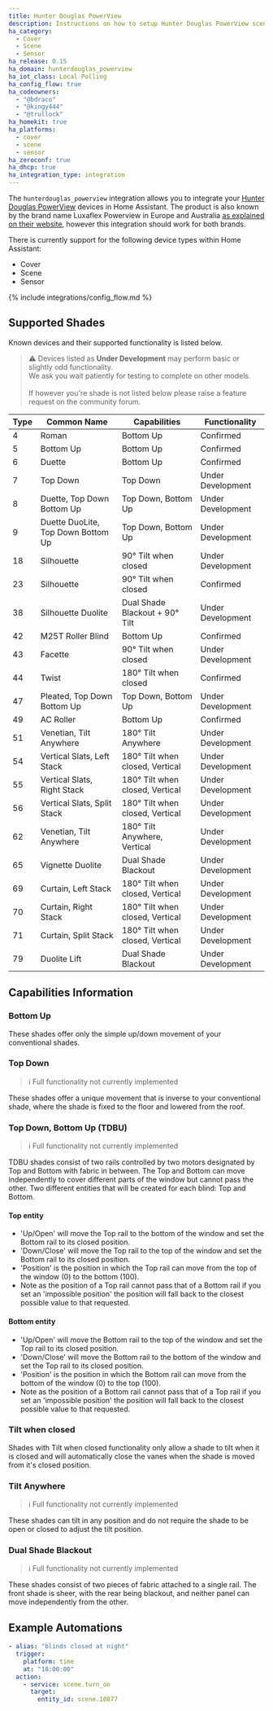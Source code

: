 ```yaml
---
title: Hunter Douglas PowerView
description: Instructions on how to setup Hunter Douglas PowerView scenes within Home Assistant.
ha_category:
  - Cover
  - Scene
  - Sensor
ha_release: 0.15
ha_domain: hunterdouglas_powerview
ha_iot_class: Local Polling
ha_config_flow: true
ha_codeowners:
  - "@bdraco"
  - "@kingy444"
  - "@trullock"
ha_homekit: true
ha_platforms:
  - cover
  - scene
  - sensor
ha_zeroconf: true
ha_dhcp: true
ha_integration_type: integration
---
```


The `hunterdouglas_powerview` integration allows you to integrate your [Hunter Douglas PowerView](https://www.hunterdouglas.com/operating-systems/powerview-motorization/support) devices in Home Assistant. The product is also known by the brand name Luxaflex Powerview in Europe and Australia [as explained on their website](https://www.hunterdouglasgroup.com/company/brands-in-action/), however this integration should work for both brands.

There is currently support for the following device types within Home Assistant:

- Cover
- Scene
- Sensor

{% include integrations/config_flow.md %}

## Supported Shades

Known devices and their supported functionality is listed below.

> :warning: Devices listed as **Under Development** may perform basic or slightly odd functionality.\
> We ask you wait patiently for testing to complete on other models.\
> \
> If however you're shade is not listed below please raise a feature request on the community forum.

| Type | Common Name                        | Capabilities                    | Functionality     |
| ---- | ---------------------------------- | ------------------------------- | ----------------- |
| 4    | Roman                              | Bottom Up                       | Confirmed         |
| 5    | Bottom Up                          | Bottom Up                       | Confirmed         |
| 6    | Duette                             | Bottom Up                       | Confirmed         |
| 7    | Top Down                           | Top Down                        | Under Development |
| 8    | Duette, Top Down Bottom Up         | Top Down, Bottom Up             | Under Development |
| 9    | Duette DuoLite, Top Down Bottom Up | Top Down, Bottom Up             | Under Development |
| 18   | Silhouette                         | 90° Tilt when closed            | Under Development |
| 23   | Silhouette                         | 90° Tilt when closed            | Confirmed         |
| 38   | Silhouette Duolite                 | Dual Shade Blackout + 90° Tilt  | Under Development |
| 42   | M25T Roller Blind                  | Bottom Up                       | Confirmed         |
| 43   | Facette                            | 90° Tilt when closed            | Under Development |
| 44   | Twist                              | 180° Tilt when closed           | Confirmed         |
| 47   | Pleated, Top Down Bottom Up        | Top Down, Bottom Up             | Under Development |
| 49   | AC Roller                          | Bottom Up                       | Confirmed         |
| 51   | Venetian, Tilt Anywhere            | 180° Tilt Anywhere              | Under Development |
| 54   | Vertical Slats, Left Stack         | 180° Tilt when closed, Vertical | Under Development |
| 55   | Vertical Slats, Right Stack        | 180° Tilt when closed, Vertical | Under Development |
| 56   | Vertical Slats, Split Stack        | 180° Tilt when closed, Vertical | Under Development |
| 62   | Venetian, Tilt Anywhere            | 180° Tilt Anywhere, Vertical    | Under Development |
| 65   | Vignette Duolite                   | Dual Shade Blackout             | Under Development |
| 69   | Curtain, Left Stack                | 180° Tilt when closed, Vertical | Under Development |
| 70   | Curtain, Right Stack               | 180° Tilt when closed, Vertical | Under Development |
| 71   | Curtain, Split Stack               | 180° Tilt when closed, Vertical | Under Development |
| 79   | Duolite Lift                       | Dual Shade Blackout             | Under Development |

## Capabilities Information

### Bottom Up

These shades offer only the simple up/down movement of your conventional shades.

### Top Down

> :information_source: Full functionality not currently implemented

These shades offer a unique movement that is inverse to your conventional shade, where the shade is fixed to the floor and lowered from the roof.

### Top Down, Bottom Up (TDBU)

> :information_source: Full functionality not currently implemented

TDBU shades consist of two rails controlled by two motors designated by Top and Bottom with fabric in between.
The Top and Bottom can move independently to cover different parts of the window but cannot pass the other.
Two different entities that will be created for each blind: Top and Bottom.

#### Top entity

- 'Up/Open' will move the Top rail to the bottom of the window and set the Bottom rail to its closed position.
- 'Down/Close' will move the Top rail to the top of the window and set the Bottom rail to its closed position.
- 'Position' is the position in which the Top rail can move from the top of the window (0) to the bottom (100).
- Note as the position of a Top rail cannot pass that of a Bottom rail if you set an 'impossible position' the position will fall back to the closest possible value to that requested.

#### Bottom entity

- 'Up/Open' will move the Bottom rail to the top of the window and set the Top rail to its closed position.
- 'Down/Close' will move the Bottom rail to the bottom of the window and set the Top rail to its closed position.
- 'Position' is the position in which the Bottom rail can move from the bottom of the window (0) to the top (100).
- Note as the position of a Bottom rail cannot pass that of a Top rail if you set an 'impossible position' the position will fall back to the closest possible value to that requested.

### Tilt when closed

Shades with Tilt when closed functionality only allow a shade to tilt when it is closed and will automatically close the vanes when the shade is moved from it's closed position.

### Tilt Anywhere

> :information_source: Full functionality not currently implemented

These shades can tilt in any position and do not require the shade to be open or closed to adjust the tilt position.

### Dual Shade Blackout

> :information_source: Full functionality not currently implemented

These shades consist of two pieces of fabric attached to a single rail. The front shade is sheer, with the rear being blackout, and neither panel can move independently from the other.

## Example Automations

``` yaml
- alias: "blinds closed at night"
  trigger:
    platform: time
    at: "18:00:00"
  action:
    - service: scene.turn_on
      target:
        entity_id: scene.10877
```
